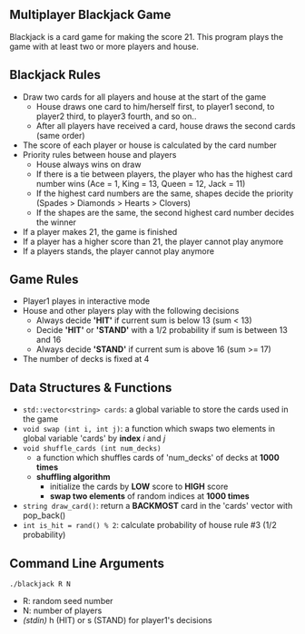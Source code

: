 ## Multiplayer Blackjack Game

Blackjack is a card game for making the score 21. This program plays the game with at least two or more players and house.

## Blackjack Rules

* Draw two cards for all players and house at the start of the game
	* House draws one card to him/herself first, to player1 second, to player2 third, to player3 fourth, and so on..
	* After all players have received a card, house draws the second cards (same order)
* The score of each player or house is calculated by the card number
* Priority rules between house and players
	* House always wins on draw
	* If there is a tie between players, the player who has the highest card number wins (Ace = 1, King = 13, Queen = 12, Jack = 11)
	* If the highest card numbers are the same, shapes decide the priority (Spades > Diamonds > Hearts > Clovers)
	* If the shapes are the same, the second highest card number decides the winner
* If a player makes 21, the game is finished
* If a player has a higher score than 21, the player cannot play anymore
* If a players stands, the player cannot play anymore

## Game Rules

* Player1 playes in interactive mode
* House and other players play with the following decisions
	* Always decide **'HIT'** if current sum is below 13 (sum < 13)
	* Decide **'HIT'** or **'STAND'** with a 1/2 probability if sum is between 13 and 16
	* Always decide **'STAND'** if current sum is above 16 (sum >= 17)
* The number of decks is fixed at 4

## Data Structures & Functions

* `std::vector<string> cards`: a global variable to store the cards used in the game
* `void swap (int i, int j)`: a function which swaps two elements in global variable 'cards' by **index** *i* and *j*
* `void shuffle_cards (int num_decks)`
	* a function which shuffles cards of 'num_decks' of decks at **1000 times**
	* **shuffling algorithm**
		* initialize the cards by **LOW** score to **HIGH** score
		* **swap two elements** of random indices at **1000 times**
* `string draw_card()`: return a **BACKMOST** card in the 'cards' vector with pop_back()
* `int is_hit = rand() % 2`: calculate probability of house rule #3 (1/2 probability)

## Command Line Arguments

```
./blackjack R N
```
* R: random seed number
* N: number of players
* *(stdin)* h (HIT) or s (STAND) for player1's decisions
